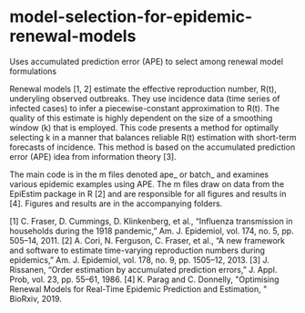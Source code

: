 # model-selection-for-epidemic-renewal-models
Uses accumulated prediction error (APE) to select among renewal model formulations 

Renewal models [1, 2] estimate the effective reproduction number, R(t), underyling observed outbreaks. They use incidence data (time series of infected cases) to infer a piecewise-constant approximation to R(t). The quality of this estimate is highly dependent on the size of a smoothing window (k) that is employed. This code presents a method for optimally selecting k in a manner that balances reliable R(t) estimation with short-term forecasts of incidence. This method is based on the accumulated prediction error (APE) idea from information theory [3].

The main code is in the m files denoted ape_ or batch_ and examines various epidemic examples using APE. The m files draw on data from the EpiEstim package in R [2] and are responsible for all figures and results in [4]. Figures and results are in the accompanying folders.

[1] C. Fraser, D. Cummings, D. Klinkenberg, et al., “Influenza transmission in households during the 1918 pandemic,” Am. J. Epidemiol, vol. 174, no. 5, pp. 505–14, 2011.
[2] A. Cori, N. Ferguson, C. Fraser, et al., “A new framework and software to estimate time-varying reproduction numbers during epidemics,” Am. J. Epidemiol, vol. 178, no. 9, pp. 1505–12, 2013.
[3] J. Rissanen, “Order estimation by accumulated prediction errors,” J. Appl. Prob, vol. 23, pp. 55–61, 1986.
[4] K. Parag and C. Donnelly, "Optimising Renewal Models for Real-Time Epidemic Prediction and Estimation, " BioRxiv, 2019.
